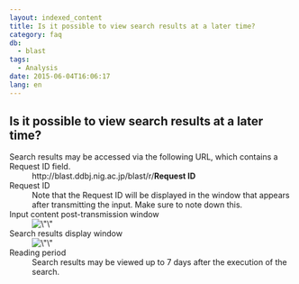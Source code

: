 ```yaml
---
layout: indexed_content
title: Is it possible to view search results at a later time?
category: faq
db:
  - blast
tags: 
  - Analysis
date: 2015-06-04T16:06:17
lang: en
---
```


## Is it possible to view search results at a later time?

<html><dl class=\"d-triangle\"><dt>Search results may be accessed via the following URL, which contains a Request ID field.</dt><dd style=\"margin: 1em 1em\">http://blast.ddbj.nig.ac.jp/blast/r/<b>Request ID</b></dd><dt>Request ID</dt> <dd>Note that the Request ID will be displayed in the window that appears after transmitting the input. Make sure to note down this.</dd><dt>Input content post-transmission window</dt><dd><img src=\"/images/news/Request-ID-300x118.gif\" alt=\"\" title=\"Request ID\" width=\"300\" height=\"118\" class=\"alignnone size-medium wp-image-20469\"></dd><dt>Search results display window</dt><dd><img src=\"/images/news/results.gif\" alt=\"\" title=\"results\" width=\"541\" height=\"355\" class=\"alignnone size-full wp-image-20484\"></dd><dt>Reading period</dt><dd> Search results may be viewed up to 7 days after the execution of the search.</dd></dl></html>